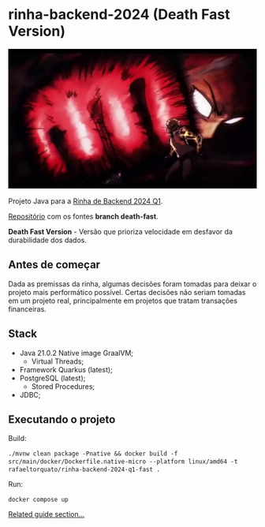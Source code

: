 # rinha-backend-2024 (Death Fast Version)
![death-punch.png](death-punch.png)

Projeto Java para a [Rinha de Backend 2024 Q1](https://github.com/zanfranceschi/rinha-de-backend-2024-q1).

[Repositório](https://github.com/rafaeltorquato/rinha-backend-2024) com os fontes **branch death-fast**.

**Death Fast Version** - Versão que prioriza velocidade em desfavor da durabilidade dos dados.

## Antes de começar
Dada as premissas da rinha, algumas decisões foram tomadas para deixar o projeto mais performático possível. 
Certas decisões não seriam tomadas em um projeto real, principalmente em projetos que tratam transações financeiras.

## Stack

* Java 21.0.2 Native image GraalVM;
  * Virtual Threads;
* Framework Quarkus (latest);
* PostgreSQL (latest);
  * Stored Procedures;
* JDBC;

## Executando o projeto
Build:
```shell script
./mvnw clean package -Pnative && docker build -f src/main/docker/Dockerfile.native-micro --platform linux/amd64 -t rafaeltorquato/rinha-backend-2024-q1-fast .
```
Run:
```shell script
docker compose up
```


[Related guide section...](https://quarkus.io/guides/getting-started-reactive#reactive-jax-rs-resources)
